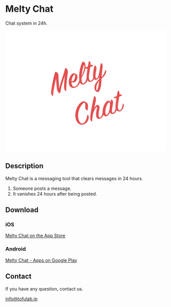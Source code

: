 # Melty Chat

Chat system in 24h.

![tofulab](/app/melty-chat/melty_chat.jpg)

## Description

Melty Chat is a messaging tool that clears messages in 24 hours.

1. Someone posts a message.
2. It vanishes 24 hours after being posted.

## Download

### iOS

[Melty Chat on the App Store](https://itunes.apple.com/us/app/melty-chat/id1462578382?ls=1&mt=8)

### Android

[Melty Chat - Apps on Google Play](https://play.google.com/store/apps/details?id=jp.tofulab.MeltyChat)

## Contact

If you have any question, contact us.

[info@tofulab.jp](mailto:info@tofulab.jp)
